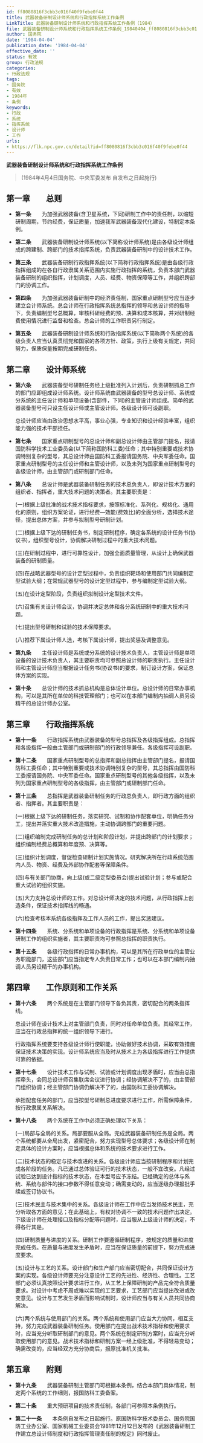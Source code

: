 ```yaml
---
id: ff8080816f3cbb3c016f40f9febe0f44
title: 武器装备研制设计师系统和行政指挥系统工作条例
LinkTitle: 武器装备研制设计师系统和行政指挥系统工作条例（1984）
file: 武器装备研制设计师系统和行政指挥系统工作条例_19840404_ff8080816f3cbb3c016f40f9febe0f44.docx
author: 国务院
date: '1984-04-04'
publication_date: '1984-04-04'
effective_date: ''
status: 有效
group: 行政法规
categories:
- 行政法规
tags:
- 国务院
- 有效
- 1984年
- 条例
keywords:
- 行政
- 系统
- 指挥系统
- 设计师
- 工作
urls:
- https://flk.npc.gov.cn/detail?id=ff8080816f3cbb3c016f40f9febe0f44
---
```


**武器装备研制设计师系统和行政指挥系统工作条例**

> (1984年4月4日国务院、中央军委发布 自发布之日起施行)

## 第一章　　总则

- **第一条**　　为加强武器装备(含卫星系统，下同)研制工作中的责任制，以缩短研制周期，节约经费，保证质量，加速我军武器装备现代化建设，特制定本条例。

- **第二条**　　武器装备研制设计师系统(以下简称设计师系统)是由各级设计师组成的跨建制、跨部门的技术指挥系统，负责武器装备研制中的设计技术工作。

- **第三条**　　武器装备研制行政指挥系统(以下简称行政指挥系统)是由各级行政指挥组成的在各自行政隶属关系范围内实施行政指挥的系统，负责本部门武器装备研制的组织指挥，计划调度，人员、经费、物资保障等工作，并组织跨部门的协调工作。

- **第四条**　　为加强武器装备研制中的经济责任制，国家重点研制型号应当逐步建立会计师系统。总会计师在行政指挥系统总指挥的领导和总设计师的指导下，负责编制型号总概算，审核科研经费的预、决算和成本核算，并对研制经费使用情况进行监督和检查。总会计师的工作职责另行制定。

- **第五条**　　武器装备研制设计师系统和行政指挥系统(以下简称两个系统)的各级负责人应当认真贯彻党和国家的各项方针、政策，执行上级有关规定，共同努力，保质保量按期完成研制任务。

## 第二章　　设计师系统

- **第六条**　　武器装备型号研制任务经上级批准列入计划后，负责研制抓总工作的部门应即组成设计师系统。设计师系统由武器装备的型号总设计师、系统或分系统的主任设计师和单项设备(含部件，下同)的主管设计师组成。简单的武器装备型号可只设主任设计师或主管设计师。各级设计师可设副职。

  总设计师应当由政治思想水平高，事业心强，专业知识和设计经验丰富，组织能力强的技术干部担任。

- **第七条**　　国家重点研制型号的总设计师和副总设计师由主管部门提名，报请国防科学技术工业委员会(以下简称国防科工委)任命；其中特别重要或技术协调特别复杂的型号，其总设计师由国防科工委报请国务院、中央军委任命。国家重点研制型号的主任设计师和主管设计师，以及未列为国家重点研制型号的各级设计师，由主管部门或研制部门任命。

- **第八条**　　总设计师是武器装备研制任务的技术总负责人，即设计技术方面的组织者、指挥者，重大技术问题的决策者。其主要职责是：

  (一)根据上级批准的战术技术指标要求，按照标准化、系列化、规格化、通用化的原则，组织方案论证，进行经费—效能(费效比)的全面分析，选择技术途径，提出总体方案，并参与拟制型号研制计划。

  (二)根据上级下达的研制任务书，制定研制程序，确定各系统的设计任务书(协议书)，组织型号设计，协调解决研制过程中的重大技术问题。

  (三)在研制过程中，进行可靠性设计，加强全面质量管理，从设计上确保武器装备的研制质量。

  (四)在战略武器型号的设计定型过程中，负责组织靶场和使用部门共同编制定型试验大纲；在常规武器型号的设计定型过程中，参与编制定型试验大纲。

  (五)在设计定型阶段，负责组织拟制设计定型技术文件。

  (六)召集有关设计师会议，协调并决定总体和各分系统研制中的重大技术问题。

  (七)提出型号研制和试验的技术保障要求。

  (八)推荐下属设计师人选，考核下属设计师，提出奖惩及调整意见。

- **第九条**　　主任设计师是系统或分系统的设计技术负责人，主管设计师是单项设备的设计技术负责人，其主要职责均可参照总设计师的职责执行。主任设计师和主管设计师应当根据设计任务书(协议书)的要求，制订设计方案，保证总体方案的实现。

- **第十条**　　总设计师的技术抓总机构是总体设计单位。总设计师的日常办事机构，可以是其所在单位的科技管理部门；也可以在本部门编制内抽调人员另设精干的总设计师办公室。

## 第三章　　行政指挥系统

- **第十一条**　　行政指挥系统由武器装备的型号总指挥及各级指挥组成。总指挥和各级指挥一般由主管部门或研制部门的行政领导兼任。各级指挥可设副职。

- **第十二条**　　国家重点研制型号的总指挥和副总指挥由主管部门提名，报请国防科工委任命；其中特别重要或技术协调特别复杂的型号，其总指挥由国防科工委报请国务院、中央军委任命。国家重点研制型号的其他各级指挥，以及未列为国家重点研制型号的各级指挥，由主管部门或研制部门任命。

- **第十三条**　　总指挥是武器装备研制任务的行政总负责人，即行政方面的组织者、指挥者。其主要职责是：

  (一)根据上级下达的研制任务，落实研究、试制和协作配套单位，明确任务分工，提出并落实重大技术改造措施，主动协调跨部门的重要问题。

  (二)组织编制完成研制任务的总计划和阶段计划，并提出跨部门的计划要求；组织编制经费总概算和年度预、决算等。

  (三)组织计划调度，督促检查研制计划实施情况。研究解决所在行政系统范围内人员、物资、经费及外部协作配套等保障条件。

  (四)与有关部门协商，向上级(或二级定型委员会)提出试验计划；参与或配合重大试验的组织实施。

  (五)大力支持总设计师的工作。对总设计师决定的技术问题，从行政指挥上创造条件，保证技术指挥线的畅通。

  (六)检查考核本系统各级指挥及工作人员的工作，提出奖惩建议。

- **第十四条**　　系统、分系统和单项设备的行政指挥是系统、分系统和单项设备研制工作的组织实施者，其主要职责均可参照总指挥的职责执行。

- **第十五条**　　各级行政指挥的日常办事机构，可以是其所在行政单位的主管业务职能部门，这些部门应当指定专人负责日常工作；也可以在本部门编制内抽调人员另设精干的办事机构。

## 第四章　　工作原则和工作关系

- **第十六条**　　两个系统是在主管部门领导下各负其责，密切配合的两条指挥线。

  总设计师在设计技术上对主管部门负责，同时对任命单位负责。其经常工作，应当在行政总指挥的统一组织领导下进行。

  行政指挥系统要支持各级设计师行使职能，协助做好技术协调，采取有效措施保证技术决策的实现。设计师系统应当及时从技术上为各级指挥进行工作提供可靠的依据。

- **第十七条**　　设计技术工作与试制、试验或计划调度出现矛盾时，应当由总指挥牵头，会同总设计师召集联席会议进行协调；经协调解决不了的，由主管部门组织协调；经主管部门协调仍解决不了的，由国防科工委协调解决。

  承担配套任务的部门，应当按型号研制总进度要求进行工作，所需保障条件，按行政隶属关系解决。

- **第十八条**　　两个系统在工作中必须正确处理以下关系：

  (一)局部与全局的关系。局部要服从全局。完成武器装备研制任务是全局。两个系统都要从全局出发，紧密配合，努力实现型号总体要求；各级设计师在制定具体的设计方案时，应当根据总体和系统的技术要求进行工作。

  (二)技术状态的稳定与技术改进的关系。各级设计师应当按研制程序和计划完成各阶段的任务。凡已通过总体验证可行的技术状态，一般不宜改变。凡经过试验已达到设计指标的技术状态，在本型号应予冻结。已经确定的总体与系统、系统与部件的接口参数不得任意变动；确需变动的，应当逐级办理报批手续或签订协议书。

  (三)技术民主与技术集中的关系。各级设计师在工作中应当发扬技术民主，充分听取各方面的意见；在此基础上，有权对协调不一致的技术问题作出决定。下级设计师在处理接口及指标分配等问题时，应当服从上级设计师的决定，不得各行其是。

  (四)研制质量与进度的关系。研制工作要遵循研制程序，按规定的质量和进度完成任务。在质量与进度发生矛盾时，应当在保证质量的前提下，努力完成进度要求。

  (五)设计与工艺的关系。设计部门和生产部门应当密切配合，共同保证设计方案的实现。各级设计师要充分注意设计工艺的先进性、经济性、合理性。工艺部门必须认真按照设计要求进行工作，从工艺上保障研制的产品完全符合质量要求。对设计中考虑不周或难以实现的工艺要求，工艺部门应当提出改进或改变意见。设计与工艺发生矛盾而影响试制时，设计师应当与有关人员共同协商解决。

  (六)两个系统与使用部门的关系。两个系统和使用部门应当大力协同，相互支持，努力完成武器装备研制任务。使用部门在提出战术技术指标和使用要求时，应当充分听取研制部门的意见。两个系统在制定研制方案时，应当充分听取使用部门的意见。战术技术指标和研制方案一经上级批准，不得轻易变动；确需改变的，应当经双方充分协商后，报原批准机关批准。

## 第五章　　附则

- **第十九条**　　武器装备研制主管部门可根据本条例，结合本部门具体情况，制定两个系统的工作细则，报国防科工委备案。

- **第二十条**　　重大预研项目的技术责任制，各部门可参照本条例执行。

- **第二十一条**　　本条例自发布之日起施行。原国防科学技术委员会、国务院国防工业办公室、国家机械工业委员会1981年12月12日发布的《武器装备研制工作建立总设计师制度和行政指挥管理责任制的规定》同时废止。
